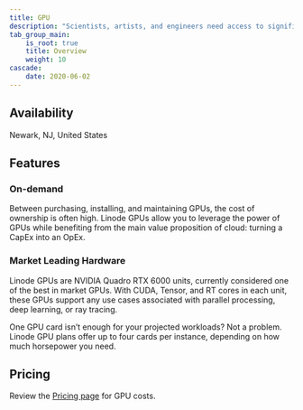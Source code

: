 ```yaml
---
title: GPU
description: "Scientists, artists, and engineers need access to significant parallel computational power. Linode offers GPU-optimized virtual machines accelerated by the NVIDIA Quadro RTX 6000, harnessing the power of CUDA, Tensor, and RT cores to execute complex processing, deep learning, and ray tracing workloads."
tab_group_main:
    is_root: true
    title: Overview
    weight: 10
cascade:
    date: 2020-06-02
---
```


## Availability

Newark, NJ, United States

## Features

### On-demand

Between purchasing, installing, and maintaining GPUs, the cost of ownership is often high. Linode GPUs allow you to leverage the power of GPUs while benefiting from the main value proposition of cloud: turning a CapEx into an OpEx.

### Market Leading Hardware

Linode GPUs are NVIDIA Quadro RTX 6000 units, currently considered one of the best in market GPUs. With CUDA, Tensor, and RT cores in each unit, these GPUs support any use cases associated with parallel processing, deep learning, or ray tracing.

One GPU card isn’t enough for your projected workloads? Not a problem. Linode GPU plans offer up to four cards per instance, depending on how much horsepower you need.

## Pricing

Review the [Pricing page](https://www.linode.com/pricing/#row--compute) for GPU costs.
